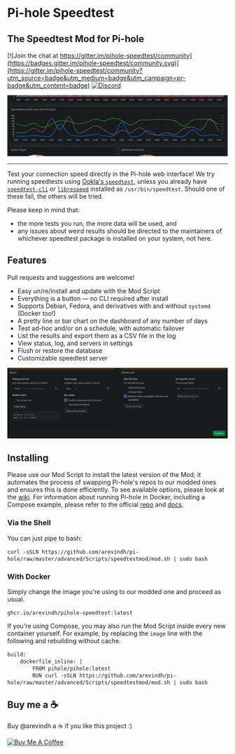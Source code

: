 # Pi-hole Speedtest

## The Speedtest Mod for Pi-hole

[![Join the chat at https://gitter.im/pihole-speedtest/community](https://badges.gitter.im/pihole-speedtest/community.svg)](https://gitter.im/pihole-speedtest/community?utm_source=badge&utm_medium=badge&utm_campaign=pr-badge&utm_content=badge) [![Discord](https://badgen.net/badge/icon/discord?icon=discord&label)](https://discord.gg/TW9TfyM)

![Speedtest Chart](https://raw.githubusercontent.com/arevindh/AdminLTE/master/img/st-chart.png)

---

Test your connection speed directly in the Pi-hole web interface! We try running speedtests using [Ookla's `speedtest`](https://www.speedtest.net/apps/cli), unless you already have [`speedtest-cli`](https://github.com/sivel/speedtest-cli) or [`librespeed`](https://github.com/librespeed/speedtest-cli) installed as `/usr/bin/speedtest`. Should one of these fail, the others will be tried.

Please keep in mind that:

* the more tests you run, the more data will be used, and
* any issues about weird results should be directed to the maintainers of whichever speedtest package is installed on your system, not here.

## Features

Pull requests and suggestions are welcome!

* Easy un/re/install and update with the Mod Script
* Everything is a button — no CLI required after install
* Supports Debian, Fedora, and derivatives with and without `systemd` (Docker too!)
* A pretty line or bar chart on the dashboard of any number of days
* Test ad-hoc and/or on a schedule, with automatic failover
* List the results and export them as a CSV file in the log
* View status, log, and servers in settings
* Flush or restore the database
* Customizable speedtest server

![Speedtest Settings](https://raw.githubusercontent.com/arevindh/AdminLTE/master/img/st-pref.png)

## Installing

Please use our Mod Script to install the latest version of the Mod; it automates the process of swapping Pi-hole's repos to our modded ones and ensures this is done efficiently. To see available options, please look at the [wiki](https://github.com/arevindh/pihole-speedtest/wiki). For information about running Pi-hole in Docker, including a Compose example, please refer to the official [repo](https://github.com/pi-hole/docker-pi-hole/) and [docs](https://docs.pi-hole.net/).

### Via the Shell

You can just pipe to bash:

    curl -sSLN https://github.com/arevindh/pi-hole/raw/master/advanced/Scripts/speedtestmod/mod.sh | sudo bash

### With Docker

Simply change the image you're using to our modded one and proceed as usual.

    ghcr.io/arevindh/pihole-speedtest:latest

If you're using Compose, you may also run the Mod Script inside every new container yourself. For example, by replacing the `image` line with the following and rebuilding without cache.

    build:
        dockerfile_inline: |
            FROM pihole/pihole:latest
            RUN curl -sSLN https://github.com/arevindh/pi-hole/raw/master/advanced/Scripts/speedtestmod/mod.sh | sudo bash

## Buy me a ☕️

Buy @arevindh a ☕️ if you like this project :)

<a href="https://www.buymeacoffee.com/itsmesid" target="_blank"><img src="https://www.buymeacoffee.com/assets/img/custom_images/orange_img.png" alt="Buy Me A Coffee" style="height: 41px !important;width: 174px !important;box-shadow: 0px 3px 2px 0px rgba(190, 190, 190, 0.5) !important;-webkit-box-shadow: 0px 3px 2px 0px rgba(190, 190, 190, 0.5) !important;" ></a>
